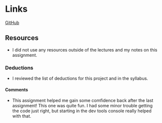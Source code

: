 # Links
[GitHub](https://github.com/tarawhiteley/hw_jquery_whiteley_tara)

## Resources

- I did not use any resources outside of the lectures and my notes on this assignment.

### Deductions
- I reviewed the list of deductions for this project and in the syllabus.

#### Comments
- This assignment helped me gain some comfidence back after the last assignment! This one was quite fun. I had some minor trouble getting the code just right, but starting in the dev tools console really helped with that.
